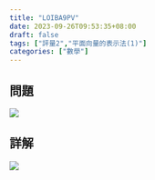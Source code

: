 ```yaml
---
title: "LOIBA9PV"
date: 2023-09-26T09:53:35+08:00
draft: false
tags: ["評量2","平面向量的表示法(1)"]
categories: ["數學"]
---
```

<!--more-->

## 問題
<img src="/posts/solution/LOIBA9PV-q.png">

## 詳解
<img src="/posts/solution/LOIBA9PV-sol.png">
